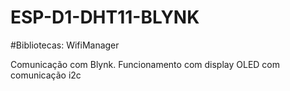 # ESP-D1-DHT11-BLYNK

#Bibliotecas:
  WifiManager

Comunicação com Blynk.
Funcionamento com display OLED com comunicação i2c
